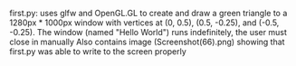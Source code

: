first.py: uses glfw and OpenGL.GL to create and draw a green triangle to a 1280px * 1000px window with vertices at (0, 0.5), 
(0.5, -0.25), and (-0.5, -0.25). The window (named "Hello World") runs indefinitely, the user must close in manually
Also contains image (Screenshot(66).png) showing that first.py was able to write to the screen properly
